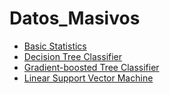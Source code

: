 # Datos_Masivos

* [Basic Statistics](https://github.com/ArturoCeron/BigData/blob/Unidad_2/practices/Basic%20Statistics/README.md)
* [Decision Tree Classifier](https://github.com/ArturoCeron/BigData/blob/Unidad_2/practices/Decision%20Tree%20Classifier/README.md)
* [Gradient-boosted Tree Classifier](https://github.com/ArturoCeron/BigData/blob/Unidad_2/practices/Gradient-boosted%20Tree%20Classifier/README.md)
* [Linear Support Vector Machine](https://github.com/ArturoCeron/BigData/blob/Unidad_2/practices/Linear%20Support%20Vector%20Machine/README.md)

